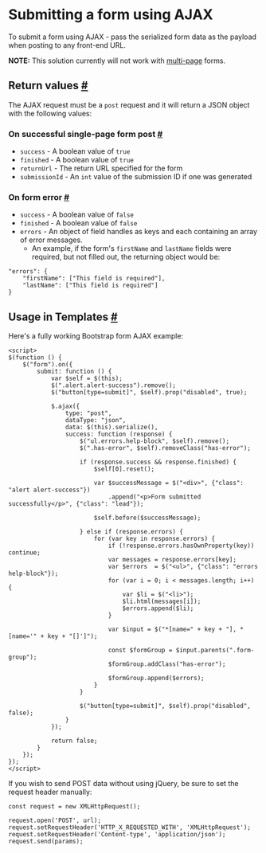 # Submitting a form using AJAX

To submit a form using AJAX - pass the serialized form data as the payload when posting to any front-end URL.

**NOTE:** This solution currently will not work with [multi-page](multi-page-forms.md) forms.


## Return values <a href="#return-values" id="return-values" class="docs-anchor">#</a>

The AJAX request must be a `post` request and it will return a JSON object with the following values:

### On successful single-page form post <a href="#return-success" id="return-success" class="docs-anchor">#</a>

* `success` - A boolean value of `true`
* `finished` - A boolean value of `true`
* `returnUrl` - The return URL specified for the form
* `submissionId` - An `int` value of the submission ID if one was generated

### On form error <a href="#return-error" id="return-error" class="docs-anchor">#</a>

* `success` - A boolean value of `false`
* `finished` - A boolean value of `false`
* `errors` - An object of field handles as keys and each containing an array of error messages.
	* An example, if the form's `firstName` and `lastName` fields were required, but not filled out, the returning object would be:

```
"errors": {
	"firstName": ["This field is required"],
	"lastName": ["This field is required"]
}
```


## Usage in Templates <a href="#templates" id="templates" class="docs-anchor">#</a>

Here's a fully working Bootstrap form AJAX example:

	<script>
	$(function () {
		$("form").on({
			submit: function () {
				var $self = $(this);
				$(".alert.alert-success").remove();
				$("button[type=submit]", $self).prop("disabled", true);

				$.ajax({
					type: "post",
					dataType: "json",
					data: $(this).serialize(),
					success: function (response) {
						$("ul.errors.help-block", $self).remove();
						$(".has-error", $self).removeClass("has-error");

						if (response.success && response.finished) {
							$self[0].reset();

							var $successMessage = $("<div>", {"class": "alert alert-success"})
								.append("<p>Form submitted successfully</p>", {"class": "lead"});

							$self.before($successMessage);

						} else if (response.errors) {
							for (var key in response.errors) {
								if (!response.errors.hasOwnProperty(key)) continue;
								var messages = response.errors[key];
								var $errors  = $("<ul>", {"class": "errors help-block"});
								for (var i = 0; i < messages.length; i++) {
									var $li = $("<li>");
									$li.html(messages[i]);
									$errors.append($li);
								}

								var $input = $("*[name=" + key + "], *[name='" + key + "[]']");

								const $formGroup = $input.parents(".form-group");
								$formGroup.addClass("has-error");

								$formGroup.append($errors);
							}
						}

						$("button[type=submit]", $self).prop("disabled", false);
					}
				});

				return false;
			}
		});
	});
	</script>


If you wish to send POST data without using jQuery, be sure to set the request header manually:

    const request = new XMLHttpRequest();

    request.open('POST', url);
    request.setRequestHeader('HTTP_X_REQUESTED_WITH', 'XMLHttpRequest');
    request.setRequestHeader('Content-type', 'application/json');
    request.send(params);
